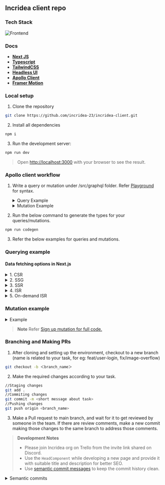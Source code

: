 ## Incridea client repo

### Tech Stack

![Frontend](https://user-images.githubusercontent.com/83623339/217042007-561c14a6-b918-4a03-bd83-96858eee2db8.png)

### Docs

- [**Next JS**](https://nextjs.org/docs/getting-started)
- [**Typescript**](https://www.typescriptlang.org/docs/)
- [**TailwindCSS**](https://tailwindcss.com/docs/installation)
- [**Headless UI**](https://headlessui.com/)
- [**Apollo Client**](https://www.apollographql.com/docs/react/)
- [**Framer Motion**](https://www.framer.com/motion/)

### Local setup

1. Clone the repository

```bash
git clone https://github.com/incridea-23/incridea-client.git
```

2. Install all dependencies

```bash
npm i
```

3. Run the development server:

```bash
npm run dev
```

> Open [http://localhost:3000](http://localhost:3000) with your browser to see the result.

### Apollo client workflow
1. Write a query or mutation under /src/graphql folder. Refer [Playground](https://incridea.onrender.com/graphql) for syntax.
    <details>
      <summary>Query Example</summary>

      ```graphql
      query GetAllUsers {
      users {
        id
        name
        email
      }
      }
      ```

    </details>

    <details>
      <summary>Mutation Example</summary>

      ```graphql
      mutation SignUp($email: String!, $name: String!, $password: String!) {
      signUp(data: { email: $email, name: $name, password: $password }) {
        __typename
        ... on Error {
          message
        }
        ... on MutationSignUpSuccess {
          __typename
        }
      }
    }
      ```

    </details>

2. Run the below command to generate the types for your queries/mutations.
```bash
npm run codegen
```
3. Refer the below examples for queries and mutations.

### Querying example
#### Data fetching options in Next.js

<details>
      <summary>1. CSR</summary>

```typescript
import { useQuery } from '@apollo/client';
import { NextPage } from 'next';
import { GetAllUsersDocument } from '../generated/generated';

const CSR: NextPage = () => {
  const { data, loading, error } = useQuery(GetAllUsersDocument);
  const users = data?.users;

  return (
    <div>
        {loading && <div>Loading...</div>}
        {error && <div>Error: {error.message}</div>}
      {users?.map((user) => (
        <div key={user.id}>{user.name}</div>
      ))}
    </div>
  );
};

export default CSR;
```
</details>

<details>
      <summary>2. SSG</summary>

```typescript
import { NextPage } from 'next';
import { GetAllUsersDocument } from '../generated/generated';
import { initializeApollo } from '../lib/apollo';

const SSG: NextPage<{
  users: {
    id: string;
    name: string;
  }[];
}> = ({ users }) => {
  return (
    <div>
      {users.map((user) => (
        <div key={user.id}>{user.name}</div>
      ))}
    </div>
  );
};

export const getStaticProps = async () => {
  const apolloClient = initializeApollo();
  const res = await apolloClient.query({
    query: GetAllUsersDocument,
  });
  return {
    props: {
      users: res.data.users,
    },
  };
};

export default SSG;
```
</details>
  
<details>
      <summary>3. SSR</summary>
  
Replace `getStaticProps` to `getServerSideProps`.
</details>
  
<details>
      <summary>4. ISR</summary>

Add an invalidate option to SSG.
</details>
  
 <details>
      <summary>5. On-demand ISR</summary>

[Read about it here.](https://nextjs.org/docs/basic-features/data-fetching/incremental-static-regeneration#on-demand-revalidation)
</details>
  
### Mutation example
<details>
  <summary>Example</summary>
  
  ```typescript
import { SignUpDocument } from '@/src/generated/generated';
import { useMutation } from '@apollo/client';  

signUpMutation({
      variables: {
        name: userInfo.name,
        email: userInfo.email,
        password: userInfo.password,
      },
    })
      .then((res) => {
        if (res.data?.signUp.__typename === 'MutationSignUpSuccess') {
          router.push('/auth/verify-email');
        }
      })
      .catch((err) => {
        return err;
      });
```
</details>
  
> **Note**
> Refer [Sign up mutation for full code.](https://github.com/incridea-23/incridea-client/blob/main/src/pages/auth/signup.tsx) 

### Branching and Making PRs

1. After cloning and setting up the environment, checkout to a new branch (name is related to your task, for eg: feat/user-login, fix/image-overflow)

```bash
git checkout -b ＜branch_name＞
```

2. Make the required changes according to your task.

```bash
//Staging changes
git add .
//Commiting changes
git commit -m <short message about task>
//Pushing changes
git push origin <branch_name>
```

3. Make a Pull request to main branch, and wait for it to get reviewed by someone in the team. If there are review comments, make a new commit making those changes to the same branch to address those comments.
  
> **Development Notes**
> - Please join Incridea org on Trello from the invite link shared on Discord.
> - Use the `HeadComponent` while developing a new page and provide it with suitable title and description for better SEO.
> - Use [semantic commit messages](https://gist.github.com/joshbuchea/6f47e86d2510bce28f8e7f42ae84c716) to keep the commit history clean.
<details>
<summary>Semantic commits</summary>
  
    
```
<type>[optional scope]: <description>

[optional body]

[optional footer(s)]
```
  
- feat – a new feature is introduced with the changes
- fix – a bug fix has occurred
- chore – changes that do not relate to a fix or feature and don't modify src or test files (for example updating dependencies)
- refactor – refactored code that neither fixes a bug nor adds a feature
- docs – updates to documentation such as a the README or other markdown files
- style – changes that do not affect the meaning of the code, likely related to code formatting such as white-space, missing semi-colons, and so on.
- test – including new or correcting previous tests
- perf – performance improvements
- ci – continuous integration related
- build – changes that affect the build system or external dependencies
- revert – reverts a previous commit
</details>
